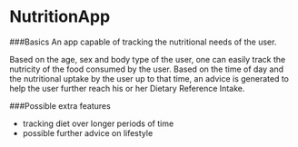 # NutritionApp

###Basics
An app capable of tracking the nutritional needs of the user.

Based on the age, sex and body type of the user, one can easily track the nutricity
of the food consumed by the user. Based on the time of day and the nutritional uptake
by the user up to that time, an advice is generated to help the user further reach
his or her Dietary Reference Intake.

###Possible extra features
- tracking diet over longer periods of time
- possible further advice on lifestyle
